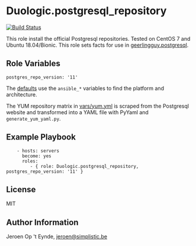 Duologic.postgresql_repository
==============================

[![Build Status](https://travis-ci.org/Duologic/ansible-role-postgresql-repository.svg?branch=master)](https://travis-ci.org/Duologic/ansible-role-postgresql-repository)

This role install the official Postgresql repositories. Tested on CentOS 7 and Ubuntu 18.04/Bionic. This role sets facts for use in [geerlingguy.postgresql](https://github.com/geerlingguy/ansible-role-postgresql).

Role Variables
--------------

    postgres_repo_version: '11'

The [defaults](defaults/main.yml) use the `ansible_*` variables to find the platform and architecture.

The YUM repository matrix in [vars/yum.yml](vars/yum.yml) is scraped from the Postgresql website and transformed into a YAML file with PyYaml and `generate_yum_yaml.py`.

Example Playbook
----------------

```
    - hosts: servers
      become: yes
      roles:
         - { role: Duologic.postgresql_repository, postgres_repo_version: '11' }
```

License
-------

MIT

Author Information
------------------

Jeroen Op 't Eynde, jeroen@simplistic.be
